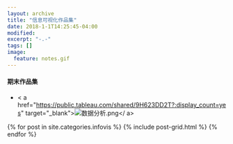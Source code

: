 ```yaml
---
layout: archive
title: "信息可视化作品集"
date: 2018-1-1T14:25:45-04:00
modified:
excerpt: "-.-"
tags: []
image: 
  feature: notes.gif
---
```

#### 期末作品集
- < a href="https://public.tableau.com/shared/9H623DD2T?:display_count=yes" target="_blank">![数据分析.png](https://i.loli.net/2018/01/07/5a520e66b50f0.png)</ a>



<div class="tiles">
{% for post in site.categories.infovis %}
  {% include post-grid.html %}
{% endfor %}
</div><!-- /.tiles 把所有categories 有 infovis 的列出来-->
